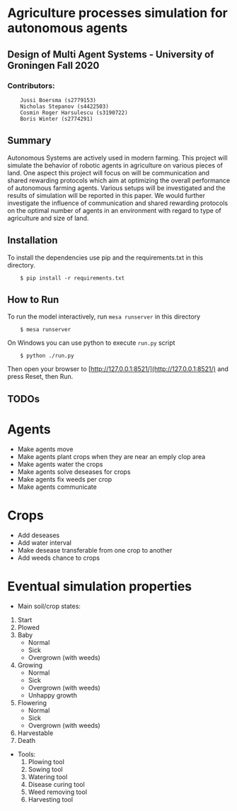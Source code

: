 #  Agriculture processes simulation for autonomous agents

## Design of Multi Agent Systems - University of Groningen Fall 2020

### Contributors:
    

        Jussi Boersma (s2779153)
        Nicholas Stepanov (s4422503)
        Cosmin Roger Harsulescu (s3190722)
        Boris Winter (s2774291)
  

## Summary


Autonomous Systems are actively used in modern farming. This project will simulate the behavior of robotic agents in agriculture on various pieces of land. One aspect this project will focus on will be communication and shared rewarding protocols which aim at optimizing the overall performance of autonomous farming agents. Various setups will be investigated and the results of simulation will be reported in this paper. We would further investigate the influence of communication and shared rewarding protocols on the optimal number of agents in an environment with regard to type of agriculture and size of land.


## Installation

To install the dependencies use pip and the requirements.txt in this directory. 

```
    $ pip install -r requirements.txt
```

## How to Run

To run the model interactively, run ``mesa runserver`` in this directory

```
    $ mesa runserver
```

On Windows you can use python to execute ``run.py`` script

```
    $ python ./run.py
```

Then open your browser to [http://127.0.0.1:8521/](http://127.0.0.1:8521/) and press Reset, then Run.

## TODOs

# Agents

* Make agents move
* Make agents plant crops when they are near an emply clop area
* Make agents water the crops
* Make agents solve deseases for crops
* Make agents fix weeds per crop
* Make agents communicate

# Crops

* Add deseases
* Add water interval
* Make desease transferable from one crop to another
* Add weeds chance to crops

# Eventual simulation properties

* Main soil/crop states:
1. Start
2. Plowed
3. Baby
    - Normal
    - Sick
    - Overgrown (with weeds)
4. Growing
    - Normal
    - Sick
    - Overgrown (with weeds)
    - Unhappy growth
5. Flowering
    - Normal
    - Sick
    - Overgrown (with weeds)
6. Harvestable
7. Death

* Tools:
    1. Plowing tool
    2. Sowing tool
    2. Watering tool
    3. Disease curing tool
    4. Weed removing tool
    5. Harvesting tool